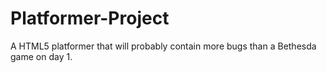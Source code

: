 # Platformer-Project
A HTML5 platformer that will probably contain more bugs than a Bethesda game on day 1.
